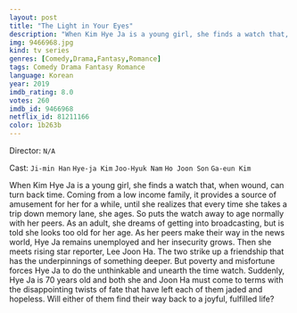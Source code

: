 ```yaml
---
layout: post
title: "The Light in Your Eyes"
description: "When Kim Hye Ja is a young girl, she finds a watch that, when wound, can turn back time. Coming from a low income family, it provides a source of amusement for her for a while, until she realizes that every time she takes a trip down memory lane, she ages. So puts the watch away to age normally with her peers. As an adult, she dreams of getting into broadcasting, but is told she looks too old for her age. As her peers make their way in the news world, Hye Ja remains unemployed and her insecurity grows. Then she meets rising star reporter,.."
img: 9466968.jpg
kind: tv series
genres: [Comedy,Drama,Fantasy,Romance]
tags: Comedy Drama Fantasy Romance 
language: Korean
year: 2019
imdb_rating: 8.0
votes: 260
imdb_id: 9466968
netflix_id: 81211166
color: 1b263b
---
```

Director: `N/A`  

Cast: `Ji-min Han` `Hye-ja Kim` `Joo-Hyuk Nam` `Ho Joon Son` `Ga-eun Kim` 

When Kim Hye Ja is a young girl, she finds a watch that, when wound, can turn back time. Coming from a low income family, it provides a source of amusement for her for a while, until she realizes that every time she takes a trip down memory lane, she ages. So puts the watch away to age normally with her peers. As an adult, she dreams of getting into broadcasting, but is told she looks too old for her age. As her peers make their way in the news world, Hye Ja remains unemployed and her insecurity grows. Then she meets rising star reporter, Lee Joon Ha. The two strike up a friendship that has the underpinnings of something deeper. But poverty and misfortune forces Hye Ja to do the unthinkable and unearth the time watch. Suddenly, Hye Ja is 70 years old and both she and Joon Ha must come to terms with the disappointing twists of fate that have left each of them jaded and hopeless. Will either of them find their way back to a joyful, fulfilled life?